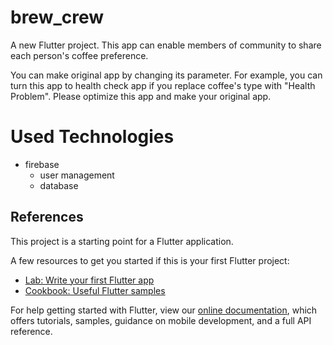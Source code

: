 # brew_crew

A new Flutter project. This app can enable members of community to share each person's coffee preference. 

You can make original app by changing its parameter. For example, you can turn this app to health check app if you replace coffee's type with "Health Problem". Please optimize this app and make your original app.

# Used Technologies
- firebase
  - user management
  - database

## References

This project is a starting point for a Flutter application.

A few resources to get you started if this is your first Flutter project:

- [Lab: Write your first Flutter app](https://flutter.dev/docs/get-started/codelab)
- [Cookbook: Useful Flutter samples](https://flutter.dev/docs/cookbook)

For help getting started with Flutter, view our
[online documentation](https://flutter.dev/docs), which offers tutorials,
samples, guidance on mobile development, and a full API reference.
